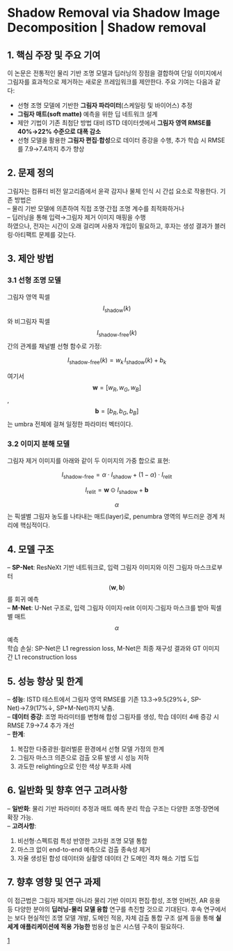 # Shadow Removal via Shadow Image Decomposition | Shadow removal

## 1. 핵심 주장 및 주요 기여
이 논문은 전통적인 물리 기반 조명 모델과 딥러닝의 장점을 결합하여 단일 이미지에서 그림자를 효과적으로 제거하는 새로운 프레임워크를 제안한다. 주요 기여는 다음과 같다:  
-  선형 조명 모델에 기반한 **그림자 파라미터**(스케일링 및 바이어스) 추정  
-  **그림자 매트(soft matte)** 예측을 위한 딥 네트워크 설계  
-  제안 기법이 기존 최첨단 방법 대비 ISTD 데이터셋에서 **그림자 영역 RMSE를 40%→22% 수준으로 대폭 감소**  
-  선형 모델을 활용한 **그림자 편집·합성**으로 데이터 증강을 수행, 추가 학습 시 RMSE를 7.9→7.4까지 추가 향상  

## 2. 문제 정의
그림자는 컴퓨터 비전 알고리즘에서 윤곽 감지나 물체 인식 시 간섭 요소로 작용한다. 기존 방법은  
– 물리 기반 모델에 의존하여 직접 조명·간접 조명 계수를 최적화하거나  
– 딥러닝을 통해 입력→그림자 제거 이미지 매핑을 수행  
하였으나, 전자는 시간이 오래 걸리며 사용자 개입이 필요하고, 후자는 생성 결과가 블러링·아티팩트 문제를 갖는다.  

## 3. 제안 방법
### 3.1 선형 조명 모델  
그림자 영역 픽셀 $$I_{\text{shadow}}(k)$$와 비그림자 픽셀 $$I_{\text{shadow-free}}(k)$$ 간의 관계를 채널별 선형 함수로 가정:  

$$
I_{\text{shadow-free}}(k) = w_k \, I_{\text{shadow}}(k) + b_k
$$  

여기서 $$\mathbf w=[w_R,w_G,w_B]$$, $$\mathbf b=[b_R,b_G,b_B]$$는 umbra 전체에 걸쳐 일정한 파라미터 벡터이다.  

### 3.2 이미지 분해 모델  
그림자 제거 이미지를 아래와 같이 두 이미지의 가중 합으로 표현:  

$$
I_{\text{shadow-free}} = \alpha \cdot I_{\text{shadow}} + (1-\alpha)\cdot I_{\text{relit}}
$$  

$$
I_{\text{relit}} = \mathbf w \odot I_{\text{shadow}} + \mathbf b
$$  

$$\alpha$$는 픽셀별 그림자 농도를 나타내는 매트(layer)로, penumbra 영역의 부드러운 경계 처리에 핵심적이다.

## 4. 모델 구조
– **SP-Net**: ResNeXt 기반 네트워크로, 입력 그림자 이미지와 이진 그림자 마스크로부터 $$(\mathbf w,\mathbf b)$$를 회귀 예측  
– **M-Net**: U-Net 구조로, 입력 그림자 이미지·relit 이미지·그림자 마스크를 받아 픽셀별 매트 $$\alpha$$ 예측  
학습 손실: SP-Net은 L1 regression loss, M-Net은 최종 재구성 결과와 GT 이미지 간 L1 reconstruction loss  

## 5. 성능 향상 및 한계
– **성능**: ISTD 테스트에서 그림자 영역 RMSE를 기존 13.3→9.5(29%↓, SP-Net)→7.9(17%↓, SP+M-Net)까지 낮춤.  
– **데이터 증강**: 조명 파라미터를 변형해 합성 그림자를 생성, 학습 데이터 4배 증강 시 RMSE 7.9→7.4 추가 개선  
– **한계**:  
  1. 복잡한 다중광원·컬러벌룬 환경에서 선형 모델 가정의 한계  
  2. 그림자 마스크 의존으로 검출 오류 발생 시 성능 저하  
  3. 과도한 relighting으로 인한 색상 부조화 사례  

## 6. 일반화 및 향후 연구 고려사항
– **일반화**: 물리 기반 파라미터 추정과 매트 예측 분리 학습 구조는 다양한 조명·장면에 확장 가능.  
– **고려사항**:  
  1. 비선형·스펙트럼 특성 반영한 고차원 조명 모델 통합  
  2. 마스크 없이 end-to-end 예측으로 검출 종속성 제거  
  3. 자율 생성된 합성 데이터와 실촬영 데이터 간 도메인 격차 해소 기법 도입  

## 7. 향후 영향 및 연구 과제
이 접근법은 그림자 제거뿐 아니라 물리 기반 이미지 편집·합성, 조명 인버전, AR 응용 등 다양한 분야의 **딥러닝-물리 모델 융합** 연구를 촉진할 것으로 기대된다. 후속 연구에서는 보다 현실적인 조명 모델 개발, 도메인 적응, 자체 검출 통합 구조 설계 등을 통해 **실세계 애플리케이션에 적용 가능한** 범용성 높은 시스템 구축이 필요하다.

[1](https://ppl-ai-file-upload.s3.amazonaws.com/web/direct-files/attachments/22370781/e1c5d185-a085-4a26-ad42-8950c0e24912/1908.08628v1.pdf)
